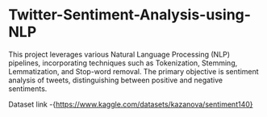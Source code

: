 # Twitter-Sentiment-Analysis-using-NLP
This project leverages various Natural Language Processing (NLP) pipelines, incorporating techniques such as Tokenization, Stemming, Lemmatization, and Stop-word removal. The primary objective is sentiment analysis of tweets, distinguishing between positive and negative sentiments.

Dataset link -{https://www.kaggle.com/datasets/kazanova/sentiment140}
